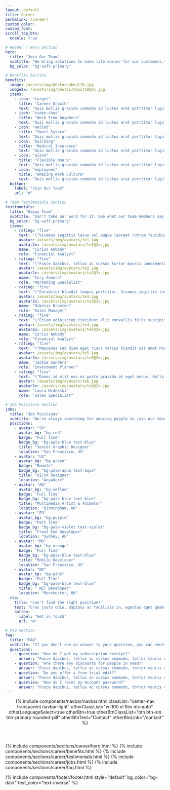 ```yaml
---
layout: default
title: Career
permalink: /career/
custom_color:
custom_font: 
scroll_top_btn:
  enable: true

# Header / Hero Section
hero:
  title: "Join Our Team"
  subtitle: "We bring solutions to make life easier for our customers."
  bg_color: "bg-soft-primary"

# Benefits Section
benefits:
  image: /assets/img/photos/about18.jpg
  image2x: /assets/img/photos/about18@2x.jpg
  items:
    - icon: "target"
      title: "Career Growth"
      text: "Duis mollis gravida commodo id luctus erat porttitor ligula, eget lacinia odio sem aget elit nullam quis risus eget."
    - icon: "video-chat"
      title: "Work From Anywhere"
      text: "Duis mollis gravida commodo id luctus erat porttitor ligula, eget lacinia odio sem aget elit nullam quis risus eget."
    - icon: "wallet"
      title: "Smart Salary"
      text: "Duis mollis gravida commodo id luctus erat porttitor ligula, eget lacinia odio sem aget elit nullam quis risus eget."
    - icon: "building"
      title: "Medical Insurance"
      text: "Duis mollis gravida commodo id luctus erat porttitor ligula, eget lacinia odio sem aget elit nullam quis risus eget."
    - icon: "alarm"
      title: "Flexible Hours"
      text: "Duis mollis gravida commodo id luctus erat porttitor ligula, eget lacinia odio sem aget elit nullam quis risus eget."
    - icon: "employees"
      title: "Amazing Work Culture"
      text: "Duis mollis gravida commodo id luctus erat porttitor ligula, eget lacinia odio sem aget elit nullam quis risus eget."
  button:
    label: "Join Our Team"
    url: "#"

# Team Testimonials Section
testimonials:
  title: "Happy Team"
  subtitle: "Don't take our word for it. See what our team members say about us."
  bg_color: "bg-soft-primary" 
  items:
    - rating: "five"
      text: "\"Vivamus sagittis lacus vel augue laoreet rutrum faucibus dolor auctor. Vestibulum id ligula porta felis euismod semper. Cras justo odio dapibus facilisis sociis.\""
      avatar: /assets/img/avatars/te1.jpg
      avatar2x: /assets/img/avatars/te1@2x.jpg
      name: "Coriss Ambady"
      role: "Financial Analyst"
    - rating: "five"
      text: "\"Fusce dapibus, tellus ac cursus tortor mauris condimentum fermentum massa justo sit amet. Vivamus sagittis lacus vel augue laoreet rutrum faucibus dolor auctor. Cras mattis consectetur purus sit amet fermentum. Aenean lacinia.\""
      avatar: /assets/img/avatars/te2.jpg
      avatar2x: /assets/img/avatars/te2@2x.jpg
      name: "Cory Zamora"
      role: "Marketing Specialist"
    - rating: "five"
      text: "\"Curabitur blandit tempus porttitor. Vivamus sagittis lacus vel augue laoreet rutrum faucibus dolor auctor. Nullam quis risus eget porta ac consectetur vestibulum. Donec sed odio dui.\""
      avatar: /assets/img/avatars/te3.jpg
      avatar2x: /assets/img/avatars/te3@2x.jpg
      name: "Nikolas Brooten"
      role: "Sales Manager"
    - rating: "five"
      text: "\"Etiam adipiscing tincidunt elit convallis felis suscipit ut. Phasellus rhoncus tincidunt auctor. Nullam eu sagittis mauris. Donec non dolor ac elit aliquam tincidunt at at sapien. Aenean tortor.\""
      avatar: /assets/img/avatars/te4.jpg
      avatar2x: /assets/img/avatars/te4@2x.jpg
      name: "Coriss Ambady"
      role: "Financial Analyst"
    - rating: "five"
      text: "\"Maecenas sed diam eget risus varius blandit sit amet non magna. Cum sociis natoque penatibus magnis dis montes, nascetur ridiculus mus. Donec sed odio.\""
      avatar: /assets/img/avatars/te5.jpg
      avatar2x: /assets/img/avatars/te5@2x.jpg
      name: "Jackie Sanders"
      role: "Investment Planner"
    - rating: "five"
      text: "\"Donec id elit non mi porta gravida at eget metus. Nulla vitae elit libero, a pharetra augue. Cum sociis natoque penatibus et magnis dis parturient.\""
      avatar: /assets/img/avatars/te6.jpg
      avatar2x: /assets/img/avatars/te6@2x.jpg
      name: "Laura Widerski"
      role: "Sales Specialist"

# Job Positions Section
jobs:
  title: "Job Positions"
  subtitle: "We're always searching for amazing people to join our team. Take a look at our current openings."
  positions:
    - avatar: "SD"
      avatar_bg: "bg-red"
      badge: "Full Time"
      badge_bg: "bg-pale-blue text-blue"
      title: "Senior Graphic Designer"
      location: "San Francisco, US"
    - avatar: "UX"
      avatar_bg: "bg-green"
      badge: "Remote"
      badge_bg: "bg-pale-aqua text-aqua"
      title: "UI/UX Designer"
      location: "Anywhere"
    - avatar: "AN"
      avatar_bg: "bg-yellow"
      badge: "Full Time"
      badge_bg: "bg-pale-blue text-blue"
      title: "Multimedia Artist & Animator"
      location: "Birmingham, UK"
    - avatar: "FD"
      avatar_bg: "bg-purple"
      badge: "Part Time"
      badge_bg: "bg-pale-violet text-violet"
      title: "Front End Developer"
      location: "Sydney, AU"
    - avatar: "MD"
      avatar_bg: "bg-orange"
      badge: "Full Time"
      badge_bg: "bg-pale-blue text-blue"
      title: "Mobile Developer"
      location: "San Francisco, US"
    - avatar: "ND"
      avatar_bg: "bg-pink"
      badge: "Full Time"
      badge_bg: "bg-pale-blue text-blue"
      title: ".NET Developer"
      location: "Manchester, UK"
  cta:
    title: "Can't find the right position?"
    text: "Cras justo odio, dapibus ac facilisis in, egestas eget quam. Morbi leo risus, porta ac consectetur."
    button:
      label: "Get in Touch"
      url: "#"

# FAQ Section
faq:
  title: "FAQ"
  subtitle: "If you don't see an answer to your question, you can send us an email from our contact form."
  questions:
    - question: "How do I get my subscription receipt?"
      answer: "Fusce dapibus, tellus ac cursus commodo, tortor mauris condimentum nibh, ut fermentum massa justo sit amet risus. Cras mattis consectetur purus sit amet fermentum. Praesent commodo cursus magna, vel scelerisque nisl consectetur et. Cum sociis natoque penatibus et magnis dis parturient montes, nascetur ridiculus mus. Donec sed odio dui. Cras justo odio, dapibus ac facilisis."
    - question: "Are there any discounts for people in need?"
      answer: "Fusce dapibus, tellus ac cursus commodo, tortor mauris condimentum nibh, ut fermentum massa justo sit amet risus. Cras mattis consectetur purus sit amet fermentum. Praesent commodo cursus magna, vel scelerisque nisl consectetur et. Cum sociis natoque penatibus et magnis dis parturient montes, nascetur ridiculus mus. Donec sed odio dui. Cras justo odio, dapibus ac facilisis."
    - question: "Do you offer a free trial edit?"
      answer: "Fusce dapibus, tellus ac cursus commodo, tortor mauris condimentum nibh, ut fermentum massa justo sit amet risus. Cras mattis consectetur purus sit amet fermentum. Praesent commodo cursus magna, vel scelerisque nisl consectetur et. Cum sociis natoque penatibus et magnis dis parturient montes, nascetur ridiculus mus. Donec sed odio dui. Cras justo odio, dapibus ac facilisis."
    - question: "How do I reset my Account password?"
      answer: "Fusce dapibus, tellus ac cursus commodo, tortor mauris condimentum nibh, ut fermentum massa justo sit amet risus. Cras mattis consectetur purus sit amet fermentum. Praesent commodo cursus magna, vel scelerisque nisl consectetur et. Cum sociis natoque penatibus et magnis dis parturient montes, nascetur ridiculus mus. Donec sed odio dui. Cras justo odio, dapibus ac facilisis."
---
```

<div class="content-wrapper">
<header class="wrapper bg-soft-primary">
{% include components/navbar/navbar.html 
    classList="center-nav transparent navbar-light"
    otherClassList="w-100 d-flex ms-auto"
    otherLanguageSelect=true
    otherBtn=true
    otherBtnClassList="btn btn-sm btn-primary rounded-pill"
    otherBtnText="Contact"
    otherBtnLink="/contact"
%}
</header>
<!-- /header -->

{% include components/sections/career/hero.html %}
{% include components/sections/career/benefits.html %}
{% include components/sections/career/testimonials.html %}
{% include components/sections/career/jobs.html %}
{% include components/sections/career/faq.html %}

{% include components/footer/footer.html 
  style="default"
  bg_color="bg-dark"
  text_color="text-inverse"
%}
</div>
